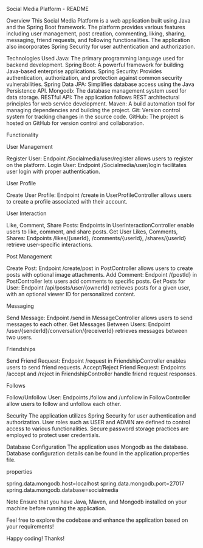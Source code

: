 Social Media Platform - README

Overview
This Social Media Platform is a web application built using Java and the Spring Boot framework. The platform provides various features including user management, post creation, commenting, liking, sharing, messaging, friend requests, and following functionalities. The application also incorporates Spring Security for user authentication and authorization.

Technologies Used
Java: The primary programming language used for backend development.
Spring Boot: A powerful framework for building Java-based enterprise applications.
Spring Security: Provides authentication, authorization, and protection against common security vulnerabilities.
Spring Data JPA: Simplifies database access using the Java Persistence API.
Mongodb: The database management system used for data storage.
RESTful API: The application follows REST architectural principles for web service development.
Maven: A build automation tool for managing dependencies and building the project.
Git: Version control system for tracking changes in the source code.
GitHub: The project is hosted on GitHub for version control and collaboration.


Functionality

User Management

Register User: Endpoint /Socialmedia/user/register allows users to register on the platform.
Login User: Endpoint /Socialmedia/user/login facilitates user login with proper authentication.

User Profile

Create User Profile: Endpoint /create in UserProfileController allows users to create a profile associated with their account.

User Interaction

Like, Comment, Share Posts: Endpoints in UserInteractionController enable users to like, comment, and share posts.
Get User Likes, Comments, Shares: Endpoints /likes/{userId}, /comments/{userId}, /shares/{userId} retrieve user-specific interactions.

Post Management

Create Post: Endpoint /create/post in PostController allows users to create posts with optional image attachments.
Add Comment: Endpoint /{postId} in PostController lets users add comments to specific posts.
Get Posts for User: Endpoint /api/posts/user/{ownerId} retrieves posts for a given user, with an optional viewer ID for personalized content.

Messaging

Send Message: Endpoint /send in MessageController allows users to send messages to each other.
Get Messages Between Users: Endpoint /user/{senderId}/conversation/{receiverId} retrieves messages between two users.

Friendships

Send Friend Request: Endpoint /request in FriendshipController enables users to send friend requests.
Accept/Reject Friend Request: Endpoints /accept and /reject in FriendshipController handle friend request responses.

Follows

Follow/Unfollow User: Endpoints /follow and /unfollow in FollowController allow users to follow and unfollow each other.


Security
The application utilizes Spring Security for user authentication and authorization. User roles such as USER and ADMIN are defined to control access to various functionalities. Secure password storage practices are employed to protect user credentials.

Database Configuration
The application uses Mongodb as the database. Database configuration details can be found in the application.properties file.

properties

spring.data.mongodb.host=localhost
spring.data.mongodb.port=27017
spring.data.mongodb.database=socialmedia

Note
Ensure that you have Java, Maven, and Mongodb installed on your machine before running the application.

Feel free to explore the codebase and enhance the application based on your requirements! 

Happy coding!
Thanks!
